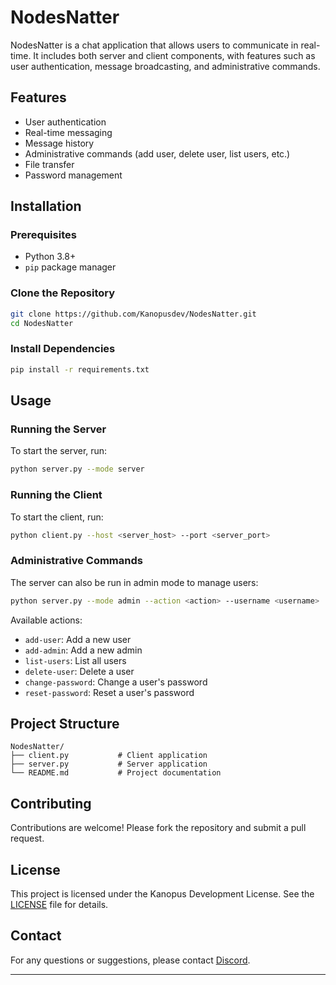 
# NodesNatter

NodesNatter is a chat application that allows users to communicate in real-time. It includes both server and client components, with features such as user authentication, message broadcasting, and administrative commands.

## Features

- User authentication
- Real-time messaging
- Message history
- Administrative commands (add user, delete user, list users, etc.)
- File transfer
- Password management

## Installation

### Prerequisites

- Python 3.8+
- `pip` package manager

### Clone the Repository

```sh
git clone https://github.com/Kanopusdev/NodesNatter.git
cd NodesNatter
```

### Install Dependencies

```sh
pip install -r requirements.txt
```

## Usage

### Running the Server

To start the server, run:

```sh
python server.py --mode server
```

### Running the Client

To start the client, run:

```sh
python client.py --host <server_host> --port <server_port>
```

### Administrative Commands

The server can also be run in admin mode to manage users:

```sh
python server.py --mode admin --action <action> --username <username>
```

Available actions:
- `add-user`: Add a new user
- `add-admin`: Add a new admin
- `list-users`: List all users
- `delete-user`: Delete a user
- `change-password`: Change a user's password
- `reset-password`: Reset a user's password


## Project Structure

```
NodesNatter/
├── client.py           # Client application
├── server.py           # Server application   
└── README.md           # Project documentation
```

## Contributing

Contributions are welcome! Please fork the repository and submit a pull request.

## License

This project is licensed under the Kanopus Development License. See the [LICENSE](LICENSE) file for details.

## Contact

For any questions or suggestions, please contact [Discord](https://discord.gg/JUhv27kzcJ).

---